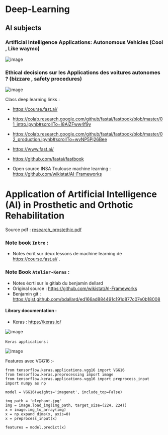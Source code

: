 # Deep-Learning
## AI subjects

### Artificial Intelligence Applications: Autonomous Vehicles (Cool , Like waymo)

![image](https://user-images.githubusercontent.com/71330579/149942966-8a88ff9e-900b-4090-875e-ba43140a39ad.png)


### Ethical decisions sur les Applications des voitures autonomes ? (bizzare , safety procedures)

![image](https://user-images.githubusercontent.com/71330579/149942828-f307ecb9-7cf7-4c62-9e54-f3c2c5352018.png)


Class deep learning links : 

* https://course.fast.ai/

* https://colab.research.google.com/github/fastai/fastbook/blob/master/01_intro.ipynb#scrollTo=I8AlZFww4f9y

* https://colab.research.google.com/github/fastai/fastbook/blob/master/02_production.ipynb#scrollTo=wvNP5Pj26Bee

* https://www.fast.ai/

* https://github.com/fastai/fastbook

* Open source INSA Toulouse machine learning : https://github.com/wikistat/AI-Frameworks


# Application of Artificial Intelligence (AI) in Prosthetic and Orthotic Rehabilitation #

Source pdf : 
[research_prostethic.pdf](https://github.com/Mohamed-Khalil67/Deep-Learning/files/7890650/research_prostethic.pdf)


### Note book `Intro` : 

- Notes écrit sur deux lessons de machine learning de https://course.fast.ai/ .

### Note Book `Atelier-Keras` :

- Notes écrti sur le gitlab du benjamin dellard
- Original source : https://github.com/wikistat/AI-Frameworks
- Benjamin git : https://gist.github.com/bdallard/ed166ad884491c191d877c07e0b18008

#### Library documentation :

* Keras : https://keras.io/

![image](https://user-images.githubusercontent.com/71330579/150099895-a85c7f2f-ada8-4070-9c20-35be02bee55a.png)


`Keras applications` :

![image](https://user-images.githubusercontent.com/71330579/150116052-90491b6a-2718-442c-9665-da57d5085176.png)

Features avec VGG16 :- 

```
from tensorflow.keras.applications.vgg16 import VGG16
from tensorflow.keras.preprocessing import image
from tensorflow.keras.applications.vgg16 import preprocess_input
import numpy as np

model = VGG16(weights='imagenet', include_top=False)

img_path = 'elephant.jpg'
img = image.load_img(img_path, target_size=(224, 224))
x = image.img_to_array(img)
x = np.expand_dims(x, axis=0)
x = preprocess_input(x)

features = model.predict(x)
```
